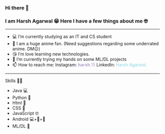 ### Hi there 👋
### I am Harsh Agarwal 😁 Here I have a few things about me 🤓

<hr/>

- 💻 I’m currently studying as an IT and CS student
- 🗼 I am a huge anime fan. (Need suggestions regarding some underrated anime. DM😉)
- 😘 I’m love learning new technologies.
- 🤔 I’m currently trying my hands on some ML/DL projects
- 📫 How to reach me: Instagram: <a href="https://www.instagram.com/__harxh__.15/" style="text-decoration: none; color: #B1A2CA ">__harxh__.15</a>   LinkedIn: <a href="www.linkedin.com/in/harsh-agarwal-199a5b250" style="text-decoration: none; color: #8BD3E6 ">Harsh Agarwal</a>

<hr/>

Skills 💪🏻
- Java 💻
- Python 🐍
- Html 🩻
- CSS 💄
- JavaScript 🤓
- Android 💻+🩻+💄
- ML/DL 🤖
